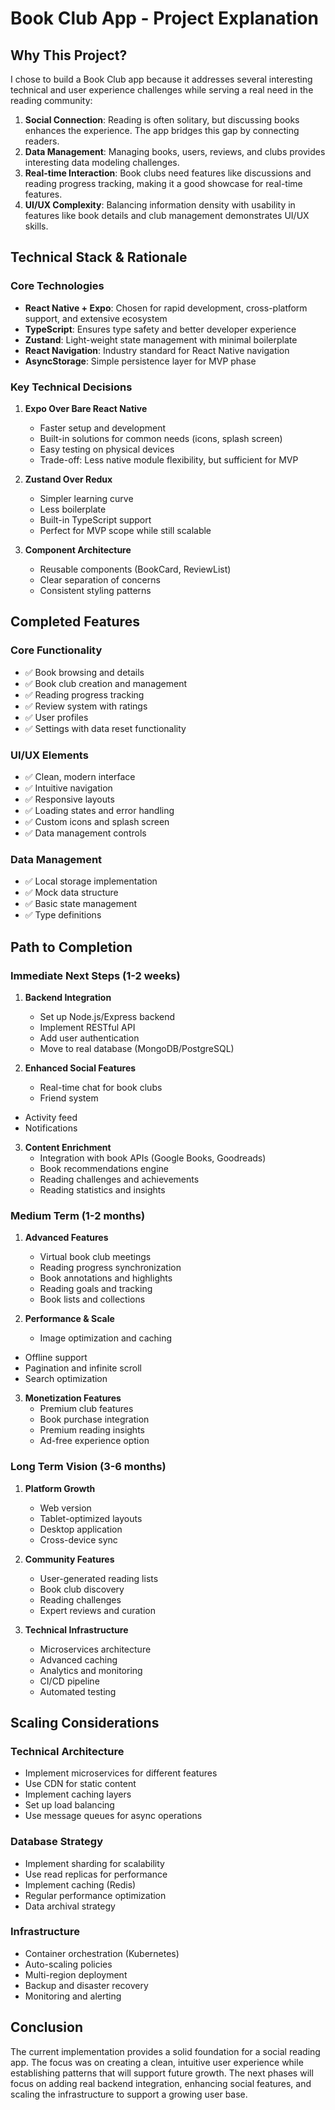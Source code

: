 # Book Club App - Project Explanation

## Why This Project?

I chose to build a Book Club app because it addresses several interesting technical and user experience challenges while serving a real need in the reading community:

1. **Social Connection**: Reading is often solitary, but discussing books enhances the experience. The app bridges this gap by connecting readers.
2. **Data Management**: Managing books, users, reviews, and clubs provides interesting data modeling challenges.
3. **Real-time Interaction**: Book clubs need features like discussions and reading progress tracking, making it a good showcase for real-time features.
4. **UI/UX Complexity**: Balancing information density with usability in features like book details and club management demonstrates UI/UX skills.

## Technical Stack & Rationale

### Core Technologies
- **React Native + Expo**: Chosen for rapid development, cross-platform support, and extensive ecosystem
- **TypeScript**: Ensures type safety and better developer experience
- **Zustand**: Light-weight state management with minimal boilerplate
- **React Navigation**: Industry standard for React Native navigation
- **AsyncStorage**: Simple persistence layer for MVP phase

### Key Technical Decisions

1. **Expo Over Bare React Native**
   - Faster setup and development
   - Built-in solutions for common needs (icons, splash screen)
   - Easy testing on physical devices
   - Trade-off: Less native module flexibility, but sufficient for MVP

2. **Zustand Over Redux**
   - Simpler learning curve
   - Less boilerplate
   - Built-in TypeScript support
   - Perfect for MVP scope while still scalable

3. **Component Architecture**
   - Reusable components (BookCard, ReviewList)
   - Clear separation of concerns
   - Consistent styling patterns

## Completed Features

### Core Functionality
- ✅ Book browsing and details
- ✅ Book club creation and management
- ✅ Reading progress tracking
- ✅ Review system with ratings
- ✅ User profiles
- ✅ Settings with data reset functionality

### UI/UX Elements
- ✅ Clean, modern interface
- ✅ Intuitive navigation
- ✅ Responsive layouts
- ✅ Loading states and error handling
- ✅ Custom icons and splash screen
- ✅ Data management controls

### Data Management
- ✅ Local storage implementation
- ✅ Mock data structure
- ✅ Basic state management
- ✅ Type definitions

## Path to Completion

### Immediate Next Steps (1-2 weeks)
1. **Backend Integration**
   - Set up Node.js/Express backend
   - Implement RESTful API
   - Add user authentication
   - Move to real database (MongoDB/PostgreSQL)

2. **Enhanced Social Features**
   - Real-time chat for book clubs
   - Friend system
  - Activity feed
   - Notifications

3. **Content Enrichment**
   - Integration with book APIs (Google Books, Goodreads)
   - Book recommendations engine
   - Reading challenges and achievements
   - Reading statistics and insights

### Medium Term (1-2 months)
1. **Advanced Features**
   - Virtual book club meetings
   - Reading progress synchronization
   - Book annotations and highlights
   - Reading goals and tracking
   - Book lists and collections

2. **Performance & Scale**
   - Image optimization and caching
  - Offline support
   - Pagination and infinite scroll
   - Search optimization

3. **Monetization Features**
   - Premium club features
   - Book purchase integration
   - Premium reading insights
   - Ad-free experience option

### Long Term Vision (3-6 months)
1. **Platform Growth**
   - Web version
   - Tablet-optimized layouts
   - Desktop application
   - Cross-device sync

2. **Community Features**
   - User-generated reading lists
   - Book club discovery
   - Reading challenges
   - Expert reviews and curation

3. **Technical Infrastructure**
   - Microservices architecture
   - Advanced caching
   - Analytics and monitoring
   - CI/CD pipeline
   - Automated testing

## Scaling Considerations

### Technical Architecture
- Implement microservices for different features
- Use CDN for static content
- Implement caching layers
- Set up load balancing
- Use message queues for async operations

### Database Strategy
- Implement sharding for scalability
- Use read replicas for performance
- Implement caching (Redis)
- Regular performance optimization
- Data archival strategy

### Infrastructure
- Container orchestration (Kubernetes)
- Auto-scaling policies
- Multi-region deployment
- Backup and disaster recovery
- Monitoring and alerting

## Conclusion

The current implementation provides a solid foundation for a social reading app. The focus was on creating a clean, intuitive user experience while establishing patterns that will support future growth. The next phases will focus on adding real backend integration, enhancing social features, and scaling the infrastructure to support a growing user base. 